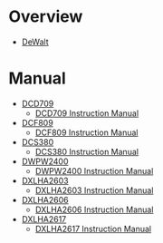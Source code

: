 # Overview

- [DeWalt](https://www.dewalt.com/)

# Manual

- [DCD709](https://www.dewalt.com/product/dcd709b/atomic-20v-max-cordless-12-compact-hammer-drilldriver-tool-only)
    - [DCD709 Instruction Manual](DCD709-instruction-manual.pdf)
- [DCF809](https://www.dewalt.com/product/dcf809b/atomic-20v-max-brushless-cordless-14-compact-impact-driver-tool-only)
    - [DCF809 Instruction Manual](DCF809-instruction-manual.pdf)
- [DCS380](https://www.dewalt.com/product/dcs380b/20v-max-cordless-reciprocating-saw-tool-only)
    - [DCS380 Instruction Manual](DCS380-instruction-manual.pdf)
- [DWPW2400](https://www.dewalt.com/product/dwpw2400/2400-psi-13-amp-electric-cold-water-pressure-washer)
    - [DWPW2400 Instruction Manual](DWPW2400-instruction-manual.pdf)
- [DXLHA2603](https://www.dewalt.com/product/dxlha2603/32-fiberglass-d-handle-digging-shovel)
    - [DXLHA2603 Instruction Manual]()
- [DXLHA2606](https://www.dewalt.com/product/dxlha2606/60-16-tine-bow-rake-fiberglass-handle)
    - [DXLHA2606 Instruction Manual]()
- [DXLHA2617](https://www.dewalt.com/product/dxlha2617/10-x-10-steel-tamper)
    - [DXLHA2617 Instruction Manual]()
